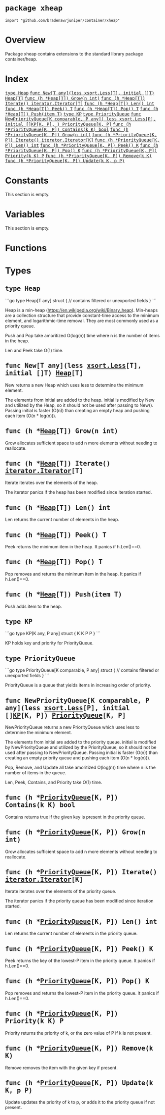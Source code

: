 # `package xheap`

```
import "github.com/bradenaw/juniper/container/xheap"
```

# Overview

Package xheap contains extensions to the standard library package container/heap.


# Index

<samp><a href="#Heap">type Heap</a></samp>
<samp>    <a href="#New">func New[T any](less xsort.Less[T], initial []T) Heap[T]</a></samp>
<samp>    <a href="#Grow">func (h *Heap[T]) Grow(n int)</a></samp>
<samp>    <a href="#Iterate">func (h *Heap[T]) Iterate() iterator.Iterator[T]</a></samp>
<samp>    <a href="#Len">func (h *Heap[T]) Len() int</a></samp>
<samp>    <a href="#Peek">func (h *Heap[T]) Peek() T</a></samp>
<samp>    <a href="#Pop">func (h *Heap[T]) Pop() T</a></samp>
<samp>    <a href="#Push">func (h *Heap[T]) Push(item T)</a></samp>
<samp><a href="#KP">type KP</a></samp>
<samp><a href="#PriorityQueue">type PriorityQueue</a></samp>
<samp>    <a href="#NewPriorityQueue">func NewPriorityQueue[K comparable, P any](
    	less xsort.Less[P],
    	initial []KP[K, P],
    ) PriorityQueue[K, P]</a></samp>
<samp>    <a href="#Contains">func (h *PriorityQueue[K, P]) Contains(k K) bool</a></samp>
<samp>    <a href="#Grow">func (h *PriorityQueue[K, P]) Grow(n int)</a></samp>
<samp>    <a href="#Iterate">func (h *PriorityQueue[K, P]) Iterate() iterator.Iterator[K]</a></samp>
<samp>    <a href="#Len">func (h *PriorityQueue[K, P]) Len() int</a></samp>
<samp>    <a href="#Peek">func (h *PriorityQueue[K, P]) Peek() K</a></samp>
<samp>    <a href="#Pop">func (h *PriorityQueue[K, P]) Pop() K</a></samp>
<samp>    <a href="#Priority">func (h *PriorityQueue[K, P]) Priority(k K) P</a></samp>
<samp>    <a href="#Remove">func (h *PriorityQueue[K, P]) Remove(k K)</a></samp>
<samp>    <a href="#Update">func (h *PriorityQueue[K, P]) Update(k K, p P)</a></samp>

# Constants

This section is empty.

# Variables

This section is empty.

# Functions

# Types

<h2><a id="Heap"></a><samp>type Heap</samp></h2>
```go
type Heap[T any] struct {
	// contains filtered or unexported fields
}
```

Heap is a min-heap (https://en.wikipedia.org/wiki/Binary_heap). Min-heaps are a collection
structure that provide constant-time access to the minimum element, and logarithmic-time removal.
They are most commonly used as a priority queue.

Push and Pop take amoritized O(log(n)) time where n is the number of items in the heap.

Len and Peek take O(1) time.


<h2><a id="New"></a><samp>func New[T any](less <a href="../xsort.md#Less">xsort.Less</a>[T], initial []T) <a href="#Heap">Heap</a>[T]</samp></h2>

New returns a new Heap which uses less to determine the minimum element.

The elements from initial are added to the heap. initial is modified by New and utilized by the
Heap, so it should not be used after passing to New(). Passing initial is faster (O(n)) than
creating an empty heap and pushing each item (O(n * log(n))).


<h2><a id="Grow"></a><samp>func (h *<a href="#Heap">Heap</a>[T]) Grow(n int)</samp></h2>

Grow allocates sufficient space to add n more elements without needing to reallocate.


<h2><a id="Iterate"></a><samp>func (h *<a href="#Heap">Heap</a>[T]) Iterate() <a href="../iterator.md#Iterator">iterator.Iterator</a>[T]</samp></h2>

Iterate iterates over the elements of the heap.

The iterator panics if the heap has been modified since iteration started.


<h2><a id="Len"></a><samp>func (h *<a href="#Heap">Heap</a>[T]) Len() int</samp></h2>

Len returns the current number of elements in the heap.


<h2><a id="Peek"></a><samp>func (h *<a href="#Heap">Heap</a>[T]) Peek() T</samp></h2>

Peek returns the minimum item in the heap. It panics if h.Len()==0.


<h2><a id="Pop"></a><samp>func (h *<a href="#Heap">Heap</a>[T]) Pop() T</samp></h2>

Pop removes and returns the minimum item in the heap. It panics if h.Len()==0.


<h2><a id="Push"></a><samp>func (h *<a href="#Heap">Heap</a>[T]) Push(item T)</samp></h2>

Push adds item to the heap.


<h2><a id="KP"></a><samp>type KP</samp></h2>
```go
type KP[K any, P any] struct {
	K K
	P P
}
```

KP holds key and priority for PriorityQueue.


<h2><a id="PriorityQueue"></a><samp>type PriorityQueue</samp></h2>
```go
type PriorityQueue[K comparable, P any] struct {
	// contains filtered or unexported fields
}
```

PriorityQueue is a queue that yields items in increasing order of priority.


<h2><a id="NewPriorityQueue"></a><samp>func NewPriorityQueue[K comparable, P any](less <a href="../xsort.md#Less">xsort.Less</a>[P], initial []<a href="#KP">KP</a>[K, P]) <a href="#PriorityQueue">PriorityQueue</a>[K, P]</samp></h2>

NewPriorityQueue returns a new PriorityQueue which uses less to determine the minimum element.

The elements from initial are added to the priority queue. initial is modified by
NewPriorityQueue and utilized by the PriorityQueue, so it should not be used after passing to
NewPriorityQueue. Passing initial is faster (O(n)) than creating an empty priority queue and
pushing each item (O(n * log(n))).

Pop, Remove, and Update all take amoritized O(log(n)) time where n is the number of items in the
queue.

Len, Peek, Contains, and Priority take O(1) time.


<h2><a id="Contains"></a><samp>func (h *<a href="#PriorityQueue">PriorityQueue</a>[K, P]) Contains(k K) bool</samp></h2>

Contains returns true if the given key is present in the priority queue.


<h2><a id="Grow"></a><samp>func (h *<a href="#PriorityQueue">PriorityQueue</a>[K, P]) Grow(n int)</samp></h2>

Grow allocates sufficient space to add n more elements without needing to reallocate.


<h2><a id="Iterate"></a><samp>func (h *<a href="#PriorityQueue">PriorityQueue</a>[K, P]) Iterate() <a href="../iterator.md#Iterator">iterator.Iterator</a>[K]</samp></h2>

Iterate iterates over the elements of the priority queue.

The iterator panics if the priority queue has been modified since iteration started.


<h2><a id="Len"></a><samp>func (h *<a href="#PriorityQueue">PriorityQueue</a>[K, P]) Len() int</samp></h2>

Len returns the current number of elements in the priority queue.


<h2><a id="Peek"></a><samp>func (h *<a href="#PriorityQueue">PriorityQueue</a>[K, P]) Peek() K</samp></h2>

Peek returns the key of the lowest-P item in the priority queue. It panics if h.Len()==0.


<h2><a id="Pop"></a><samp>func (h *<a href="#PriorityQueue">PriorityQueue</a>[K, P]) Pop() K</samp></h2>

Pop removes and returns the lowest-P item in the priority queue. It panics if h.Len()==0.


<h2><a id="Priority"></a><samp>func (h *<a href="#PriorityQueue">PriorityQueue</a>[K, P]) Priority(k K) P</samp></h2>

Priority returns the priority of k, or the zero value of P if k is not present.


<h2><a id="Remove"></a><samp>func (h *<a href="#PriorityQueue">PriorityQueue</a>[K, P]) Remove(k K)</samp></h2>

Remove removes the item with the given key if present.


<h2><a id="Update"></a><samp>func (h *<a href="#PriorityQueue">PriorityQueue</a>[K, P]) Update(k K, p P)</samp></h2>

Update updates the priority of k to p, or adds it to the priority queue if not present.


